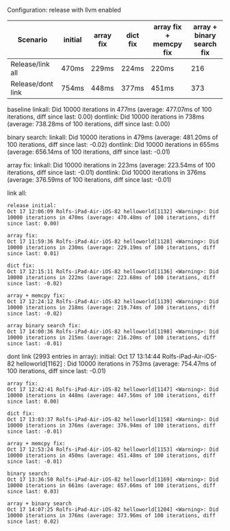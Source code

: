 Configuration: release with llvm enabled

| Scenario          | initial | array fix | dict fix | array fix + memcpy fix | array + binary search fix |
| -                 | -       | -         | -        | -                      | -                         |
| Release/link all  | 470ms   | 229ms     | 224ms    | 220ms                  | 216                       |
| Release/dont link | 754ms   | 448ms     | 377ms    | 451ms                  | 373                       |


baseline
linkall:  Did 10000 iterations in 477ms (average: 477.07ms of 100 iterations, diff since last: 0.00)
dontlink: Did 10000 iterations in 738ms (average: 738.28ms of 100 iterations, diff since last: 0.00)

binary search:
linkall:  Did 10000 iterations in 479ms (average: 481.20ms of 100 iterations, diff since last: -0.02)
dontlink: Did 10000 iterations in 655ms (average: 656.14ms of 100 iterations, diff since last: -0.01)

array fix:
linkall:  Did 10000 iterations in 223ms (average: 223.54ms of 100 iterations, diff since last: -0.01)
dontlink: Did 10000 iterations in 376ms (average: 376.59ms of 100 iterations, diff since last: -0.01)


link all:

    release initial:
    Oct 17 12:06:09 Rolfs-iPad-Air-iOS-82 helloworld[1132] <Warning>: Did 10000 iterations in 470ms (average: 470.48ms of 100 iterations, diff since last: 0.00)
    
    array fix:
    Oct 17 11:59:36 Rolfs-iPad-Air-iOS-82 helloworld[1128] <Warning>: Did 10000 iterations in 230ms (average: 229.19ms of 100 iterations, diff since last: 0.01)
    
    dict fix:
    Oct 17 12:15:11 Rolfs-iPad-Air-iOS-82 helloworld[1136] <Warning>: Did 10000 iterations in 222ms (average: 223.68ms of 100 iterations, diff since last: -0.02)
    
    array + memcpy fix:
    Oct 17 12:24:12 Rolfs-iPad-Air-iOS-82 helloworld[1139] <Warning>: Did 10000 iterations in 218ms (average: 219.74ms of 100 iterations, diff since last: -0.02)

    array binary search fix:
    Oct 17 14:00:36 Rolfs-iPad-Air-iOS-82 helloworld[1198] <Warning>: Did 10000 iterations in 215ms (average: 216.20ms of 100 iterations, diff since last: -0.01)


dont link (2993 entries in array):
	initial:
	Oct 17 13:14:44 Rolfs-iPad-Air-iOS-82 helloworld[1162] <Warning>: Did 10000 iterations in 753ms (average: 754.47ms of 100 iterations, diff since last: -0.01)

	array fix:
	Oct 17 12:42:41 Rolfs-iPad-Air-iOS-82 helloworld[1147] <Warning>: Did 10000 iterations in 448ms (average: 447.56ms of 100 iterations, diff since last: 0.00)

	dict fix:
	Oct 17 13:03:37 Rolfs-iPad-Air-iOS-82 helloworld[1158] <Warning>: Did 10000 iterations in 376ms (average: 376.94ms of 100 iterations, diff since last: -0.01)

	array + memcpy fix:
	Oct 17 12:53:24 Rolfs-iPad-Air-iOS-82 helloworld[1153] <Warning>: Did 10000 iterations in 450ms (average: 451.48ms of 100 iterations, diff since last: -0.01)

	binary search:
	Oct 17 13:36:50 Rolfs-iPad-Air-iOS-82 helloworld[1169] <Warning>: Did 10000 iterations in 661ms (average: 657.66ms of 100 iterations, diff since last: 0.03)

	array + binary search
	Oct 17 14:07:25 Rolfs-iPad-Air-iOS-82 helloworld[1204] <Warning>: Did 10000 iterations in 376ms (average: 373.96ms of 100 iterations, diff since last: 0.02)
